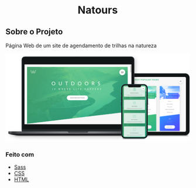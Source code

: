 <h1 align="center">Natours</h1>  

## Sobre o Projeto
 Página Web de um site de agendamento de trilhas na natureza

<div align="center">
 
  <img alt="Natours" src="https://raw.githubusercontent.com/arthurhl/Natours/master/img/3%20Device%20MashupNatours.png">
  
  
  </div>
  

### Feito com

* [Sass](https://sass-lang.com/)
* [CSS](https://developer.mozilla.org/pt-BR/docs/Web/CSS)
* [HTML](https://developer.mozilla.org/pt-BR/docs/Web/HTML)
